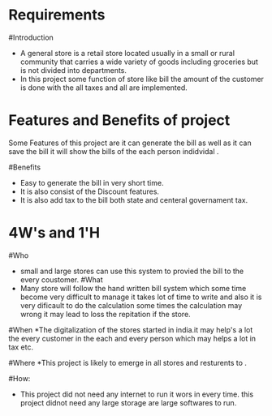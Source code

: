 # Requirements

#Introduction

* A general store is a  retail store located usually in a small or rural community that carries a wide variety of goods including groceries but is not divided into departments.
* In this project some function of store like bill the amount of the customer is done with the all taxes and all are implemented.

# Features and Benefits of project

Some Features of this project are it can generate the bill as well as it can save the bill it will show the bills of the each person indidvidal .

#Benefits
* Easy to generate the bill in very short time. 
* It is also consist of the Discount features. 
* It is also add tax to the bill both state and centeral governament tax.


# 4W's  and  1'H
#Who
* small and large stores can use this system to provied the bill to the every coustomer.
#What
* Many store will follow the hand written bill system which some time become very difficult to manage it takes lot of time to write and also it is very dificault to do the calculation some times the calculation may wrong it may lead to loss the repitation if the store.


#When
*The digitalization of the stores started in india.it may help's a lot the every customer in the each and every person which may helps a lot in tax etc.

#Where
*This project is likely to emerge in all stores and resturents to .

#How:

* This project did not need any internet to run it wors in every time. this project didnot need any large storage are large softwares to run.
